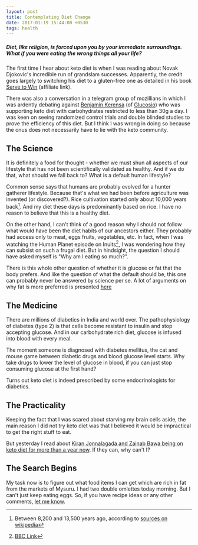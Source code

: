 ```yaml
---
layout: post
title: Contemplating Diet Change
date: 2017-01-19 15:44:00 +0530
tags: health
---
```


##### Diet, like religion, is forced upon you by your immediate surroundings. What if you were eating the wrong things all your life? #####

The first time I hear about keto diet is when I was reading about Novak Djokovic's incredible run of grandslam successes. Apparently, the credit goes largely to switching his diet to a gluten-free one as detailed in his book [Serve to Win](https://www.amazon.com/Serve-Win-Gluten-Free-Physical-Excellence/dp/0345548981/ref=as_li_ss_tl?ie=UTF8&linkCode=ll1&tag=blislife-20&linkId=c8332ad1a07cf36053e7e8f6dd537b2d) (affiliate link).

There was also a conversation in a telegram group of mozillians in which I was ardently debating against [Benjamin Kerensa](http://benjaminkerensa.com/) (of [Glucosio](http://www.glucosio.org/)) who was supporting keto diet with carbohydrates restricted to less than 30g a day. I was keen on seeing randomized control trials and double blinded studies to prove the efficiency of this diet. But I think I was wrong in doing so because the onus does not necessarily have to lie with the keto community.

## The Science ##

It is definitely a food for thought - whether we must shun all aspects of our lifestyle that has not been scientifically validated as healthy. And if we do that, what should we fall back to? What is a default human lifestyle?

Common sense says that humans are probably evolved for a hunter gatherer lifestyle. Because that's what we had been before agriculture was invented (or discovered?). Rice cultivation started only about 10,000 years back[^rice]. And my diet these days is predominantly based on rice. I have no reason to believe that this is a healthy diet.

[^rice]: Between 8,200 and 13,500 years ago, according to [sources on wikipedia](https://en.wikipedia.org/wiki/Oryza_sativa#History_of_domestication_and_cultivation)

On the other hand, I can't think of a good reason why I should not follow what would have been the diet habits of our ancestors either. They probably had access only to meat, eggs fruits, vegetables, etc. In fact, when I was watching the Human Planet episode on Inuits[^arctic], I was wondering how they can subsist on such a frugal diet. But in hindsight, the question I should have asked myself is "Why am I eating so much?".

[^arctic]: [BBC Link](http://www.bbc.co.uk/programmes/b00rrd7r)

There is this whole other question of whether it is glucose or fat that the body prefers. And like the question of what the default should be, this one can probably never be answered by science per se. A lot of arguments on why fat is more preferred is presented [here](http://www.drjaywortman.com/blog/wordpress/2012/03/08/which-is-the-preferred-fuel-sugar-or-fat/)

## The Medicine ##

There are millions of diabetics in India and world over. The pathophysiology of diabetes (type 2) is that cells become resistant to insulin and stop accepting glucose. And in our carbohydrate rich diet, glucose is infused into blood with every meal.

The moment someone is diagnosed with diabetes mellitus, the cat and mouse game between diabetic drugs and blood glucose level starts. Why take drugs to lower the level of glucose in blood, if you can just stop consuming glucose at the first hand?

Turns out keto diet is indeed prescribed by some endocrinologists for diabetics.

## The Practicality ##

Keeping the fact that I was scared about starving my brain cells aside, the main reason I did not try keto diet was that I believed it would be impractical to get the right stuff to eat.

But yesterday I read about [Kiran Jonnalagada and Zainab Bawa being on keto diet for more than a year now](http://factordaily.com/profile-kiran-jonnalagadda-zainab-bawa-hasgeek/). If they can, why can't I?

## The Search Begins ##

My task now is to figure out what food items I can get which are rich in fat from the markets of Mysuru. I had two double omlettes today morning. But I can't just keep eating eggs. So, if you have recipe ideas or any other comments, [let me know](/comments/).
